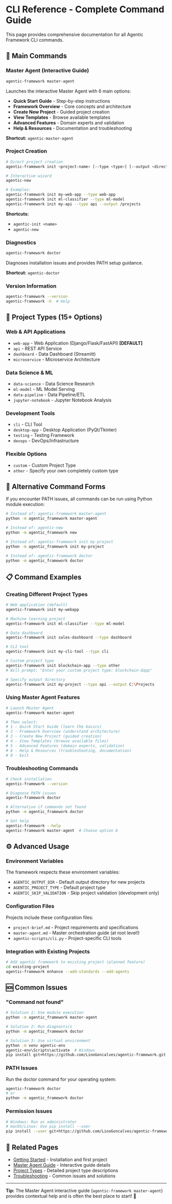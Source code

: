 # CLI Reference - Complete Command Guide

This page provides comprehensive documentation for all Agentic Framework CLI commands.

## 🚀 Main Commands

### Master Agent (Interactive Guide)
```bash
agentic-framework master-agent
```
Launches the interactive Master Agent with 6 main options:
- **Quick Start Guide** - Step-by-step instructions
- **Framework Overview** - Core concepts and architecture  
- **Create New Project** - Guided project creation
- **View Templates** - Browse available templates
- **Advanced Features** - Domain experts and validation
- **Help & Resources** - Documentation and troubleshooting

**Shortcut:** `agentic-master-agent`

### Project Creation
```bash
# Direct project creation
agentic-framework init <project-name> [--type <type>] [--output <directory>]

# Interactive wizard
agentic-new

# Examples:
agentic-framework init my-web-app --type web-app
agentic-framework init ml-classifier --type ml-model
agentic-framework init my-api --type api --output /projects
```

**Shortcuts:** 
- `agentic-init <name>` 
- `agentic-new`

### Diagnostics
```bash
agentic-framework doctor
```
Diagnoses installation issues and provides PATH setup guidance.

**Shortcut:** `agentic-doctor`

### Version Information
```bash
agentic-framework --version
agentic-framework -h  # Help
```

## 📁 Project Types (15+ Options)

### Web & API Applications
- `web-app` - Web Application (Django/Flask/FastAPI) **[DEFAULT]**
- `api` - REST API Service
- `dashboard` - Data Dashboard (Streamlit)
- `microservice` - Microservice Architecture

### Data Science & ML
- `data-science` - Data Science Research
- `ml-model` - ML Model Serving
- `data-pipeline` - Data Pipeline/ETL
- `jupyter-notebook` - Jupyter Notebook Analysis

### Development Tools
- `cli` - CLI Tool
- `desktop-app` - Desktop Application (PyQt/Tkinter)
- `testing` - Testing Framework
- `devops` - DevOps/Infrastructure

### Flexible Options
- `custom` - Custom Project Type
- `other` - Specify your own completely custom type

## 🔧 Alternative Command Forms

If you encounter PATH issues, all commands can be run using Python module execution:

```bash
# Instead of: agentic-framework master-agent
python -m agentic_framework master-agent

# Instead of: agentic-new
python -m agentic_framework new

# Instead of: agentic-framework init my-project
python -m agentic_framework init my-project

# Instead of: agentic-framework doctor
python -m agentic_framework doctor
```

## 📋 Command Examples

### Creating Different Project Types

```bash
# Web application (default)
agentic-framework init my-webapp

# Machine learning project
agentic-framework init ml-classifier --type ml-model

# Data dashboard
agentic-framework init sales-dashboard --type dashboard

# CLI tool
agentic-framework init my-cli-tool --type cli

# Custom project type
agentic-framework init blockchain-app --type other
# Will prompt: "Enter your custom project type: blockchain-dapp"

# Specify output directory
agentic-framework init my-project --type api --output C:\Projects
```

### Using Master Agent Features

```bash
# Launch Master Agent
agentic-framework master-agent

# Then select:
# 1 - Quick Start Guide (learn the basics)
# 2 - Framework Overview (understand architecture)  
# 3 - Create New Project (guided creation)
# 4 - View Templates (browse available files)
# 5 - Advanced Features (domain experts, validation)
# 6 - Help & Resources (troubleshooting, documentation)
# 0 - Exit
```

### Troubleshooting Commands

```bash
# Check installation
agentic-framework --version

# Diagnose PATH issues
agentic-framework doctor

# Alternative if commands not found
python -m agentic_framework doctor

# Get help
agentic-framework --help
agentic-framework master-agent  # Choose option 6
```

## ⚙️ Advanced Usage

### Environment Variables

The framework respects these environment variables:

- `AGENTIC_OUTPUT_DIR` - Default output directory for new projects
- `AGENTIC_PROJECT_TYPE` - Default project type
- `AGENTIC_SKIP_VALIDATION` - Skip project validation (development only)

### Configuration Files

Projects include these configuration files:

- `project-brief.md` - Project requirements and specifications
- `master-agent.md` - Master orchestration guide (at root level!)
- `agentic-scripts/cli.py` - Project-specific CLI tools

### Integration with Existing Projects

```bash
# Add agentic framework to existing project (planned feature)
cd existing-project
agentic-framework enhance --add-standards --add-agents
```

## 🆘 Common Issues

### "Command not found"
```bash
# Solution 1: Use module execution
python -m agentic_framework master-agent

# Solution 2: Run diagnostics
python -m agentic_framework doctor

# Solution 3: Use virtual environment
python -m venv agentic-env
agentic-env\Scripts\activate  # Windows
pip install git+https://github.com/LinoGoncalves/agentic-framework.git
```

### PATH Issues
Run the doctor command for your operating system:
```bash
agentic-framework doctor
# or
python -m agentic_framework doctor
```

### Permission Issues
```bash
# Windows: Run as administrator
# macOS/Linux: Use pip install --user
pip install --user git+https://github.com/LinoGoncalves/agentic-framework.git
```

## 📖 Related Pages

- [Getting Started](Getting-Started) - Installation and first project
- [Master Agent Guide](Master-Agent-Guide) - Interactive guide details
- [Project Types](Project-Types) - Detailed project type descriptions
- [Troubleshooting](Troubleshooting) - Common issues and solutions

---

**Tip:** The Master Agent interactive guide (`agentic-framework master-agent`) provides contextual help and is often the best place to start! 🎯